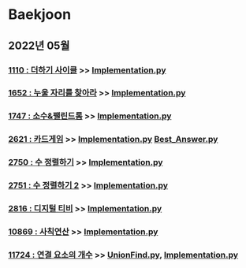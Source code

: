 # Baekjoon

## 2022년 05월


### [1110 : 더하기 사이클](https://www.acmicpc.net/problem/1110) >> [Implementation.py](JY_B1110.py)

### [1652 : 누울 자리를 찾아라](https://www.acmicpc.net/problem/1652) >> [Implementation.py](JY_B1652.py)

### [1747 : 소수&팰린드롬](https://www.acmicpc.net/problem/1747) >> [Implementation.py](JY_B1747.py)

### [2621 : 카드게임](https://www.acmicpc.net/problem/2621) >> [Implementation.py](JY_B2621.py) [Best_Answer.py](JY_B2621_2.py)

### [2750 : 수 정렬하기](https://www.acmicpc.net/problem/2750) >> [Implementation.py](JY_B2750.py)

### [2751 : 수 정렬하기 2](https://www.acmicpc.net/problem/2751) >> [Implementation.py](JY_B2751.py)

### [2816 : 디지털 티비](https://www.acmicpc.net/problem/2816) >> [Implementation.py](JY_B2816.py)

### [10869 : 사칙연산](https://www.acmicpc.net/problem/10869) >> [Implementation.py](JY_B10869.py)

### [11724 : 연결 요소의 개수](https://www.acmicpc.net/problem/11724) >> [UnionFind.py](JY_B11724.py), [Implementation.py](JY_B11724_2.py)